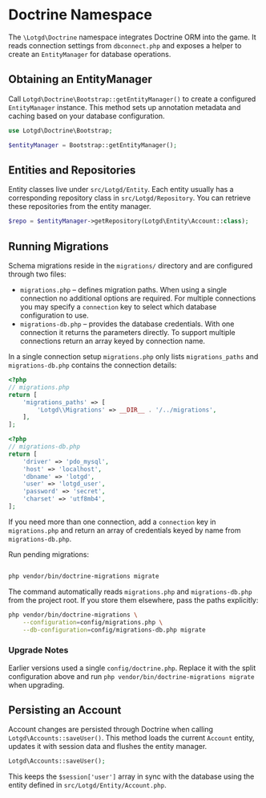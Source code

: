 # Doctrine Namespace

The `\Lotgd\Doctrine` namespace integrates Doctrine ORM into the game. It reads
connection settings from `dbconnect.php` and exposes a helper to create an
`EntityManager` for database operations.

## Obtaining an EntityManager

Call `Lotgd\Doctrine\Bootstrap::getEntityManager()` to create a configured
`EntityManager` instance. This method sets up annotation metadata and caching
based on your database configuration.

```php
use Lotgd\Doctrine\Bootstrap;

$entityManager = Bootstrap::getEntityManager();
```

## Entities and Repositories

Entity classes live under `src/Lotgd/Entity`. Each entity usually has a
corresponding repository class in `src/Lotgd/Repository`. You can retrieve these
repositories from the entity manager.

```php
$repo = $entityManager->getRepository(Lotgd\Entity\Account::class);
```

## Running Migrations

Schema migrations reside in the `migrations/` directory and are configured
through two files:

* `migrations.php` – defines migration paths. When using a single connection no
  additional options are required. For multiple connections you may specify a
  `connection` key to select which database configuration to use.
* `migrations-db.php` – provides the database credentials. With one connection
  it returns the parameters directly. To support multiple connections return an
  array keyed by connection name.

In a single connection setup `migrations.php` only lists `migrations_paths` and
`migrations-db.php` contains the connection details:

```php
<?php
// migrations.php
return [
    'migrations_paths' => [
        'Lotgd\\Migrations' => __DIR__ . '/../migrations',
    ],
];
```

```php
<?php
// migrations-db.php
return [
    'driver' => 'pdo_mysql',
    'host' => 'localhost',
    'dbname' => 'lotgd',
    'user' => 'lotgd_user',
    'password' => 'secret',
    'charset' => 'utf8mb4',
];
```

If you need more than one connection, add a `connection` key in
`migrations.php` and return an array of credentials keyed by name from
`migrations-db.php`.

Run pending migrations:

```bash

php vendor/bin/doctrine-migrations migrate
```

The command automatically reads `migrations.php` and `migrations-db.php` from
the project root. If you store them elsewhere, pass the paths explicitly:

```bash
php vendor/bin/doctrine-migrations \
    --configuration=config/migrations.php \
    --db-configuration=config/migrations-db.php migrate
```

### Upgrade Notes

Earlier versions used a single `config/doctrine.php`. Replace it with the split
configuration above and run `php vendor/bin/doctrine-migrations migrate` when
upgrading.

## Persisting an Account

Account changes are persisted through Doctrine when calling
`Lotgd\Accounts::saveUser()`. This method loads the current `Account` entity,
updates it with session data and flushes the entity manager.

```php
Lotgd\Accounts::saveUser();
```

This keeps the `$session['user']` array in sync with the database using the
entity defined in `src/Lotgd/Entity/Account.php`.

